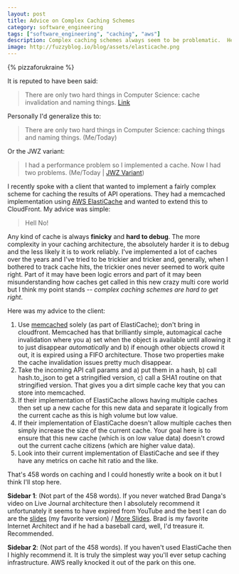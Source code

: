 ```yaml
---
layout: post
title: Advice on Complex Caching Schemes
category: software_engineering
tags: ["software_engineering", "caching", "aws"]
description: Complex caching schemes always seem to be problematic.  Here I profile a client's conversation with me about AWS caching strategies down to 458 words of simple advice.
image: http://fuzzyblog.io/blog/assets/elasticache.png
---
```

{% pizzaforukraine  %}

It is reputed to have been said:

> There are only two hard things in Computer Science: cache invalidation and naming things. [Link](https://martinfowler.com/bliki/TwoHardThings.html)

Personally I'd generalize this to:

> There are only two hard things in Computer Science: caching things and naming things. (Me/Today)

Or the JWZ variant:

> I had a performance problem so I implemented a cache.  Now I had two problems.  (Me/Today | [JWZ Variant](http://regex.info/blog/2006-09-15/247))

I recently spoke with a client that wanted to implement a fairly complex scheme for caching the results of API operations.  They had a memcached implementation using [AWS ElastiCache](https://aws.amazon.com/elasticache/) and wanted to extend this to CloudFront.  My advice was simple: 

> Hell No!

Any kind of cache is always **finicky** and **hard to debug**.  The more complexity in your caching architecture, the absolutely harder it is to debug and the less likely it is to work reliably.  I've implemented a lot of caches over the years and I've tried to be trickier and tricker and, generally, when I bothered to track cache hits, the trickier ones never seemed to work quite right.  Part of it may have been logic errors and part of it may been misunderstanding how caches get called in this new crazy multi core world but I think my point stands -- *complex caching schemes are hard to get right*. 

Here was my advice to the client:

1.  Use [memcached](https://memcached.org/) solely (as part of ElastiCache); don't bring in cloudfront.  Memcached has that brilliantly simple, automagical cache invalidation where you a) set when the object is available until allowing it to just disappear *automatically* and b) if enough other objects crowd it out, it is expired using a FIFO architecture.  Those two properties make the cache invalidation issues pretty much disappear.
2.  Take the incoming API call params and a) put them in a hash, b) call hash.to_json to get a stringified version, c) call a SHA1 routine on that stringified version.  That gives you a dirt simple cache key that you can store into memcached.
3.  If their implementation of ElastiCache allows having multiple caches then set up a new cache for this new data and separate it logically from the current cache as this is high volume but low value.
4.  If their implementation of ElastiCache doesn't allow multiple caches then simply increase the size of the current cache.  Your goal here is to ensure that this new cache (which is on low value data) doesn't crowd out the current cache citizens (which are higher value data).
5.  Look into their current implementation of ElastiCache and see if they have any metrics on cache hit ratio and the like.

That's 458 words on caching and I could honestly write a book on it but I think I'll stop here.

**Sidebar 1**: (Not part of the 458 words).  If you never watched Brad Danga's video on Live Journal architecture then I absolutely recommend it unfortunately it seems to have expired from YouTube and the best I can do are the [slides](http://danga.com/words/2005_oscon/oscon-2005.pdf) (my favorite version) / [More Slides](http://danga.com/words/).  Brad is my favorite Internet Architect and if he had a baseball card, well, I'd treasure it.  Recommended.

**Sidebar 2**: (Not part of the 458 words).  If you haven't used ElastiCache then I highly recommend it.  It is truly the simplest way you'll ever setup caching infrastructure.  AWS really knocked it out of the park on this one. 
